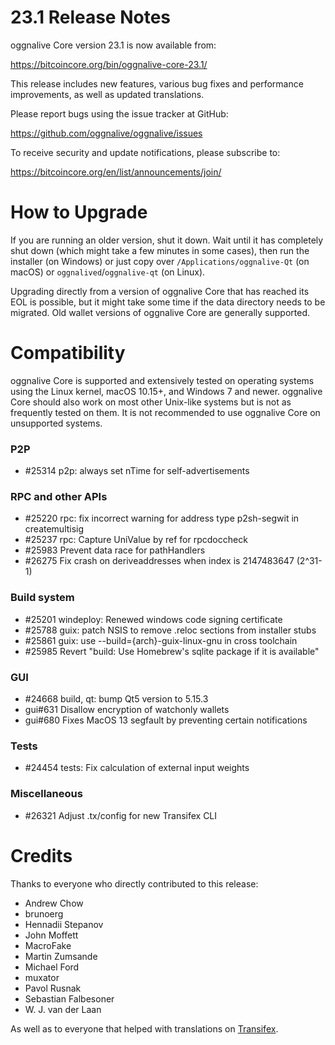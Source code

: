 23.1 Release Notes
==================

oggnalive Core version 23.1 is now available from:

  <https://bitcoincore.org/bin/oggnalive-core-23.1/>

This release includes new features, various bug fixes and performance
improvements, as well as updated translations.

Please report bugs using the issue tracker at GitHub:

  <https://github.com/oggnalive/oggnalive/issues>

To receive security and update notifications, please subscribe to:

  <https://bitcoincore.org/en/list/announcements/join/>

How to Upgrade
==============

If you are running an older version, shut it down. Wait until it has completely
shut down (which might take a few minutes in some cases), then run the
installer (on Windows) or just copy over `/Applications/oggnalive-Qt` (on macOS)
or `oggnalived`/`oggnalive-qt` (on Linux).

Upgrading directly from a version of oggnalive Core that has reached its EOL is
possible, but it might take some time if the data directory needs to be migrated. Old
wallet versions of oggnalive Core are generally supported.

Compatibility
==============

oggnalive Core is supported and extensively tested on operating systems
using the Linux kernel, macOS 10.15+, and Windows 7 and newer.  oggnalive
Core should also work on most other Unix-like systems but is not as
frequently tested on them.  It is not recommended to use oggnalive Core on
unsupported systems.

### P2P

- #25314 p2p: always set nTime for self-advertisements

### RPC and other APIs

- #25220 rpc: fix incorrect warning for address type p2sh-segwit in createmultisig
- #25237 rpc: Capture UniValue by ref for rpcdoccheck
- #25983 Prevent data race for pathHandlers
- #26275 Fix crash on deriveaddresses when index is 2147483647 (2^31-1)

### Build system

- #25201 windeploy: Renewed windows code signing certificate
- #25788 guix: patch NSIS to remove .reloc sections from installer stubs
- #25861 guix: use --build={arch}-guix-linux-gnu in cross toolchain
- #25985 Revert "build: Use Homebrew's sqlite package if it is available"

### GUI

- #24668 build, qt: bump Qt5 version to 5.15.3
- gui#631 Disallow encryption of watchonly wallets
- gui#680 Fixes MacOS 13 segfault by preventing certain notifications

### Tests

- #24454 tests: Fix calculation of external input weights

### Miscellaneous

- #26321 Adjust .tx/config for new Transifex CLI

Credits
=======

Thanks to everyone who directly contributed to this release:

- Andrew Chow
- brunoerg
- Hennadii Stepanov
- John Moffett
- MacroFake
- Martin Zumsande
- Michael Ford
- muxator
- Pavol Rusnak
- Sebastian Falbesoner
- W. J. van der Laan

As well as to everyone that helped with translations on
[Transifex](https://www.transifex.com/oggnalive/oggnalive/).
